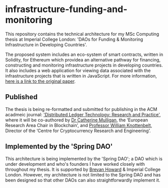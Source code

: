 # infrastructure-funding-and-monitoring

This repository contains the technical architecture for my MSc Computing thesis at Imperial College London: 'DAOs for Funding & Monitoring Infrastructure in Developing Countries'. 

The proposed system includes an eco-system of smart contracts, written in Solidity, for Ethereum which providea an alternative pathway for financing, constructing and monitoring infrastructure projects in developing countries. It also includes a web application for viewing data associated with the infrastructure projects that is written in JavaScript. For more information, [here is a link to the original paper](https://drive.google.com/file/d/15Ij9gEIJHgMeb3I2yotvqxlnJzJ_2Fcu/view?usp=sharing).

## Published

The thesis is being re-formatted and submitted for publishing in the ACM acadmeic journal: ['Distributed Ledger Technology: Research and Practice'](https://dl.acm.org/journal/dlt), where it will be co-authored by [Dr Catherine Mulligan](https://www.imperial.ac.uk/people/c.mulligan), the ‘European Research Area Chair in Blockchain’, and [Professor William Knottenbelt](imperial.ac.uk/people/w.knottenbelt), Director of the ‘Centre for Cryptocurrency Research and Engineering’.


## Implemented by the 'Spring DAO'

This architecture is being implemented by the 'Spring DAO'; a DAO which is under development and who's founders I have worked closely with throughout my thesis. It is supported by [Brevan Howard](https://www.brevanhoward.com/) & Imperial College London. However, my architecture is not limited to the Spring DAO and has been designed so that other DAOs can also straightforwardly implement it.
